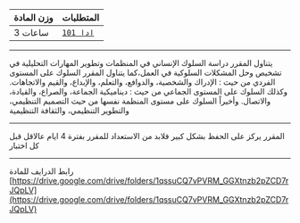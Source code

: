 | وزن المادة | المتطلبات |  
|---|---|  
| 3 ساعات | [`ادا 101`](https://infosystems.blog/plan-study/course/BUS-101)|

---

<!-- start -->

يتناول المقرر دراسة السلوك الإنساني في المنظمات وتطوير المهارات التحليلية في تشخيص وحل المشكلات السلوكية في العمل،كما
يتناول المقرر السلوك على المستوى الفردي من حيث : الإدراك والشخصية، والدوافع، والتعلم، والإبداع، والقيم والاتجاهات. وكذلك
السلوك على المستوى الجماعي من حيث : ديناميكية الجماعة، والصراع، والقيادة، والاتصال. وأخيراً السلوك على مستوى المنظمة
نفسها من حيث التصميم التنظيمي، والتطوير التنظيمي، والثقافة التنظيمية

---
المقرر يركز على الحفظ بشكل كبير فلابد من الاستعداد للمقرر بفترة 4 ايام عالاقل قبل كل اختبار

---
رابط الدرايف للمادة
[https://drive.google.com/drive/folders/1qssuCQ7vPVRM_GGXtnzb2pZCD7rJQpLV](https://drive.google.com/drive/folders/1qssuCQ7vPVRM_GGXtnzb2pZCD7rJQpLV)

